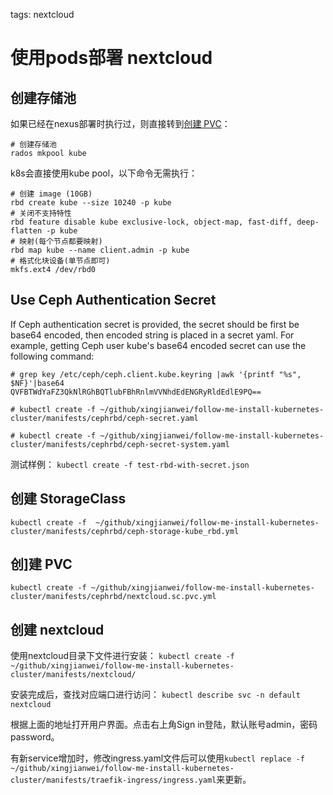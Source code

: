<!-- toc -->

tags: nextcloud

# 使用pods部署 nextcloud

## 创建存储池

如果已经在nexus部署时执行过，则直接转到[创建 PVC](#jump1)：
```
# 创建存储池
rados mkpool kube
```
k8s会直接使用kube pool，以下命令无需执行：
```
# 创建 image (10GB)
rbd create kube --size 10240 -p kube
# 关闭不支持特性
rbd feature disable kube exclusive-lock, object-map, fast-diff, deep-flatten -p kube
# 映射(每个节点都要映射)
rbd map kube --name client.admin -p kube
# 格式化块设备(单节点即可)
mkfs.ext4 /dev/rbd0
```

## Use Ceph Authentication Secret

If Ceph authentication secret is provided, the secret should be first be base64 encoded, then encoded string is placed in a secret yaml. For example, getting Ceph user kube's base64 encoded secret can use the following command:

```
# grep key /etc/ceph/ceph.client.kube.keyring |awk '{printf "%s", $NF}'|base64
QVFBTWdYaFZ3QkNlRGhBQTlubFBhRnlmVVNhdEdENGRyRldEdlE9PQ==
```

`# kubectl create -f ~/github/xingjianwei/follow-me-install-kubernetes-cluster/manifests/cephrbd/ceph-secret.yaml`

`# kubectl create -f ~/github/xingjianwei/follow-me-install-kubernetes-cluster/manifests/cephrbd/ceph-secret-system.yaml`

测试样例：
`kubectl create -f test-rbd-with-secret.json`

## 创建 StorageClass
`kubectl create -f  ~/github/xingjianwei/follow-me-install-kubernetes-cluster/manifests/cephrbd/ceph-storage-kube_rbd.yml`


## <span id="jump1">创]建 PVC</span>

`kubectl create -f ~/github/xingjianwei/follow-me-install-kubernetes-cluster/manifests/cephrbd/nextcloud.sc.pvc.yml`

## 创建 nextcloud
使用nextcloud目录下文件进行安装：
`kubectl create -f ~/github/xingjianwei/follow-me-install-kubernetes-cluster/manifests/nextcloud/`

安装完成后，查找对应端口进行访问：
`kubectl describe svc -n default nextcloud`

根据上面的地址打开用户界面。点击右上角Sign in登陆，默认账号admin，密码password。

有新service增加时，修改ingress.yaml文件后可以使用`kubectl replace -f  ~/github/xingjianwei/follow-me-install-kubernetes-cluster/manifests/traefik-ingress/ingress.yaml`来更新。